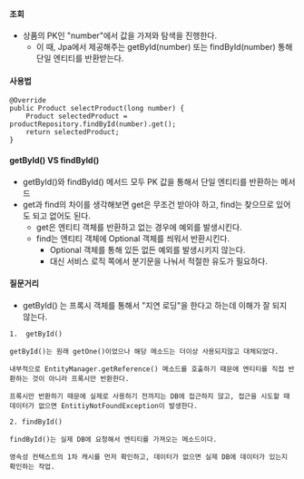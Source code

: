 #### 조회
- 상품의 PK인 "number"에서 값을 가져와 탐색을 진행한다.
	- 이 때, Jpa에서 제공해주는 getById(number) 또는 findById(number) 통해 단일 엔티티를 반환받는다.


#### 사용법

```
@Override  
public Product selectProduct(long number) {  
    Product selectedProduct = productRepository.findById(number).get();  
    return selectedProduct;  
}
```


#### getById() VS findById()
- getById()와 findById() 메서드 모두 PK 값을 통해서 단일 엔티티를 반환하는 메서드
- get과 find의 차이를 생각해보면 get은 무조건 받아야 하고, find는 찾으므로 있어도 되고 없어도 된다.
	- get은 엔티티 객체를 반환하고 없는 경우에 예외를 발생시킨다.
	- find는 엔티티 객체에 Optional 객체를 씌워서 반환시킨다.
		- Optional 객체를 통해 있든 없든 예외를 발생시키지 않는다.
		- 대신 서비스 로직 쪽에서 분기문을 나눠서 적절한 유도가 필요하다.


#### 질문거리
- getById() 는 프록시 객체를 통해서 "지연 로딩"을 한다고 하는데 이해가 잘 되지 않는다.

```
1.  getById()

getById()는 원래 getOne()이었으나 해당 메소드는 더이상 사용되지않고 대체되었다.

내부적으로 EntityManager.getReference() 메소드를 호출하기 때문에 엔티티를 직접 반환하는 것이 아니라 프록시만 반환한다.

프록시만 반환하기 때문에 실제로 사용하기 전까지는 DB에 접근하지 않고, 접근을 시도할 때 데이터가 없으면 EntitiyNotFoundException이 발생한다.

2. findById()

findById()는 실제 DB에 요청해서 엔티티를 가져오는 메소드이다.

영속성 컨텍스트의 1차 캐시를 먼저 확인하고, 데이터가 없으면 실제 DB에 데이터가 있는지 확인하는 작업.
```